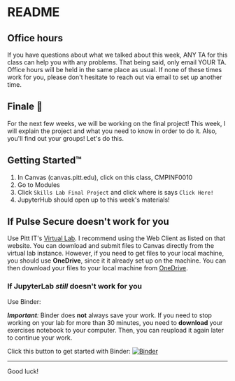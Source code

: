 # README

## Office hours

If you have questions about what we talked about this week, ANY TA for this class can help you with any problems. That being said, only email YOUR TA. Office hours will be held in the same place as usual. If none of these times work for you, please don't hesitate to reach out via email to set up another time.

## Finale 🏁

For the next few weeks, we will be working on the final project! This week, I will explain the project and what you need to know in order to do it. Also, you'll find out your groups! Let's do this.


## Getting Started™

1. In Canvas (canvas.pitt.edu), click on this class, CMPINF0010
2. Go to Modules
5. Click `Skills Lab Final Project` and click where is says `Click Here!`
6. JupyterHub should open up to this week's materials!


## If Pulse Secure doesn't work for you

Use Pitt IT's [Virtual Lab](https://www.technology.pitt.edu/services/virtual-lab). I recommend using the Web Client as listed on that website. You can download and submit files to Canvas directly from the virtual lab instance. However, if you need to get files to your local machine, you should use **OneDrive**, since it it already set up on the machine. You can then download your files to your local machine from [OneDrive](https://onedrive.live.com/about/en-us/signin/).


### If JupyterLab _still_ doesn't work for you

Use Binder:

_**Important**:_ Binder does **not** always save your work. If you need to stop working on your lab for more than 30 minutes, you need to **download** your exercises notebook to your computer. Then, you can reupload it again later to continue your work.

Click this button to get started with Binder:
[![Binder](https://mybinder.org/badge_logo.svg)](https://mybinder.org/v2/gh/pitt-sci-cmpinf0010/final-project/master?urlpath=lab)

---

Good luck!
